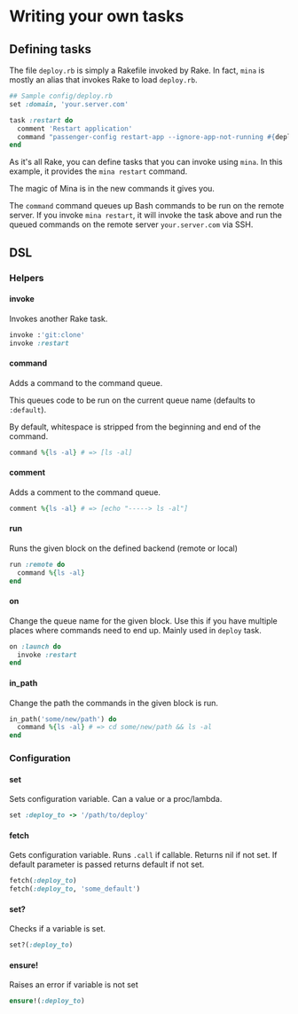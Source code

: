 # Writing your own tasks

## Defining tasks

The file `deploy.rb` is simply a Rakefile invoked by Rake. In fact, `mina` is
mostly an alias that invokes Rake to load `deploy.rb`.

``` ruby
## Sample config/deploy.rb
set :domain, 'your.server.com'

task :restart do
  comment 'Restart application'
  command "passenger-config restart-app --ignore-app-not-running #{deploy_to}"
end
```

As it's all Rake, you can define tasks that you can invoke using `mina`. In this
example, it provides the `mina restart` command.

The magic of Mina is in the new commands it gives you.

The `command` command queues up Bash commands to be run on the remote server.
If you invoke `mina restart`, it will invoke the task above and run the queued
commands on the remote server `your.server.com` via SSH.

## DSL

### Helpers

#### invoke
Invokes another Rake task.

``` ruby
invoke :'git:clone'
invoke :restart
```

#### command
Adds a command to the command queue.

This queues code to be run on the current queue name (defaults to `:default`).

By default, whitespace is stripped from the beginning and end of the command.

``` ruby
command %{ls -al} # => [ls -al]
```

#### comment
Adds a comment to the command queue.

``` ruby
comment %{ls -al} # => [echo "-----> ls -al"]
```

#### run
Runs the given block on the defined backend (remote or local)

``` ruby
run :remote do
  command %{ls -al}
end
```

#### on
Change the queue name for the given block. Use this if you have multiple places where commands need to end up. Mainly used in `deploy` task.

``` ruby
on :launch do
  invoke :restart
end
```

#### in_path
Change the path the commands in the given block is run.

``` ruby
in_path('some/new/path') do
  command %{ls -al} # => cd some/new/path && ls -al
end
```

### Configuration

#### set
Sets configuration variable. Can a value or a proc/lambda.

``` ruby
set :deploy_to -> '/path/to/deploy'
```

#### fetch
Gets configuration variable. Runs `.call` if callable.
Returns nil if not set. If default parameter is passed returns default if not set.

``` ruby
fetch(:deploy_to)
fetch(:deploy_to, 'some_default')
```

#### set?
Checks if a variable is set.

``` ruby
set?(:deploy_to)
```

#### ensure!
Raises an error if variable is not set

``` ruby
ensure!(:deploy_to)
```
